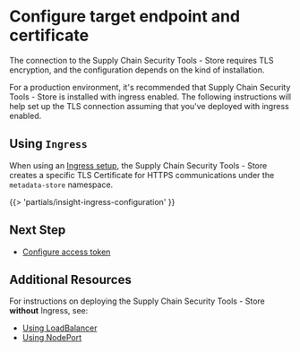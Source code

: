 # Configure target endpoint and certificate

The connection to the Supply Chain Security Tools - Store requires TLS encryption, and the configuration depends on the kind of installation.

For a production environment, it's recommended that Supply Chain Security Tools - Store is installed with ingress enabled. The following instructions will help set up the TLS connection assuming that you've deployed with ingress enabled.


## Using `Ingress`

When using an [Ingress setup](ingress.hbs.md), the Supply Chain Security Tools - Store creates a specific TLS Certificate for HTTPS communications under the `metadata-store` namespace.

{{> 'partials/insight-ingress-configuration' }}

## Next Step

- [Configure access token](configure-access-token.hbs.md)

## <a id='additional-resources'></a>Additional Resources

For instructions on deploying the Supply Chain Security Tools - Store **without** Ingress, see:

- [Using LoadBalancer](configuration/use-load-balancer.hbs.md)
- [Using NodePort](configuration/use-node-port.hbs.md)
